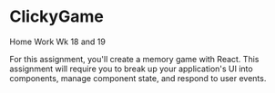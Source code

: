 # ClickyGame
Home Work Wk 18 and 19


For this assignment, you'll create a memory game with React. This assignment will require you to break up your application's UI into components, manage component state, and respond to user events.
